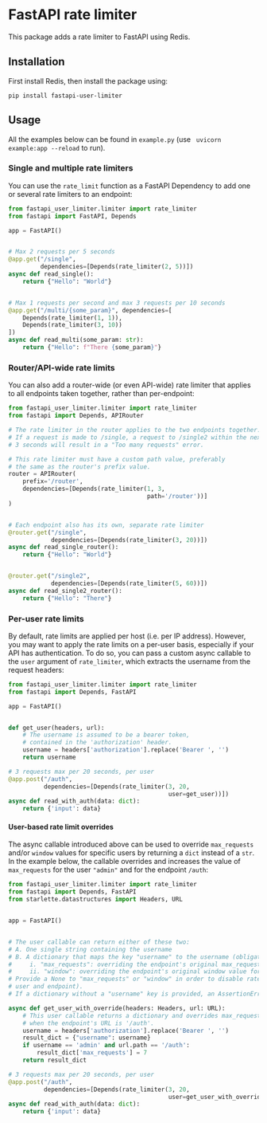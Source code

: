 # FastAPI rate limiter

This package adds a rate limiter to FastAPI using Redis.

## Installation

First install Redis, then install the package using:
```
pip install fastapi-user-limiter
```

## Usage

All the examples below can be found in `example.py` (use ` uvicorn example:app --reload` to run).

### Single and multiple rate limiters

You can use the `rate_limit` function as a FastAPI Dependency to add one or several rate limiters to an endpoint:

```python
from fastapi_user_limiter.limiter import rate_limiter
from fastapi import FastAPI, Depends

app = FastAPI()


# Max 2 requests per 5 seconds
@app.get("/single",
         dependencies=[Depends(rate_limiter(2, 5))])
async def read_single():
    return {"Hello": "World"}


# Max 1 requests per second and max 3 requests per 10 seconds
@app.get("/multi/{some_param}", dependencies=[
    Depends(rate_limiter(1, 1)),
    Depends(rate_limiter(3, 10))
])
async def read_multi(some_param: str):
    return {"Hello": f"There {some_param}"}
```

### Router/API-wide rate limits

You can also add a router-wide (or even API-wide) rate limiter that applies to all endpoints taken together,
rather than per-endpoint:

```python
from fastapi_user_limiter.limiter import rate_limiter
from fastapi import Depends, APIRouter

# The rate limiter in the router applies to the two endpoints together.
# If a request is made to /single, a request to /single2 within the next 
# 3 seconds will result in a "Too many requests" error.

# This rate limiter must have a custom path value, preferably 
# the same as the router's prefix value.
router = APIRouter(
    prefix='/router',
    dependencies=[Depends(rate_limiter(1, 3,
                                       path='/router'))]
)


# Each endpoint also has its own, separate rate limiter
@router.get("/single",
            dependencies=[Depends(rate_limiter(3, 20))])
async def read_single_router():
    return {"Hello": "World"}


@router.get("/single2",
            dependencies=[Depends(rate_limiter(5, 60))])
async def read_single2_router():
    return {"Hello": "There"}
```

### Per-user rate limits

By default, rate limits are applied per host (i.e. per IP address). However, 
you may want to apply the rate limits on a per-user basis, especially if your
API has authentication. To do so, you can pass a custom async callable to the
`user` argument of `rate_limiter`, which extracts the username from the request
headers:

```python
from fastapi_user_limiter.limiter import rate_limiter
from fastapi import Depends, FastAPI

app = FastAPI()


def get_user(headers, url):
    # The username is assumed to be a bearer token,
    # contained in the 'authorization' header.
    username = headers['authorization'].replace('Bearer ', '')
    return username

# 3 requests max per 20 seconds, per user
@app.post("/auth",
          dependencies=[Depends(rate_limiter(3, 20,
                                             user=get_user))])
async def read_with_auth(data: dict):
    return {'input': data}
```

#### User-based rate limit overrides
The async callable introduced above can be used to override `max_requests`
and/or `window` values for specific users by returning a `dict` instead of
a `str`. In the example below, the callable overrides and increases the 
value of `max_requests` for the user `"admin"` and for the endpoint
`/auth`:


```python
from fastapi_user_limiter.limiter import rate_limiter
from fastapi import Depends, FastAPI
from starlette.datastructures import Headers, URL


app = FastAPI()


# The user callable can return either of these two:
# A. One single string containing the username
# B. A dictionary that maps the key "username" to the username (obligatory), plus two optional keys:
#     i. "max_requests": overriding the endpoint's original max_requests value for this particular user
#     ii. "window": overriding the endpoint's original window value for this particular user
# Provide a None to "max_requests" or "window" in order to disable rate limiting (for the given
# user and endpoint).
# If a dictionary without a "username" key is provided, an AssertionError is raised.

async def get_user_with_override(headers: Headers, url: URL):
    # This user callable returns a dictionary and overrides max_requests for the user "admin"
    # when the endpoint's URL is '/auth'.
    username = headers['authorization'].replace('Bearer ', '')
    result_dict = {"username": username}
    if username == 'admin' and url.path == '/auth':
        result_dict['max_requests'] = 7
    return result_dict

# 3 requests max per 20 seconds, per user
@app.post("/auth",
          dependencies=[Depends(rate_limiter(3, 20,
                                             user=get_user_with_override))])
async def read_with_auth(data: dict):
    return {'input': data}
```
